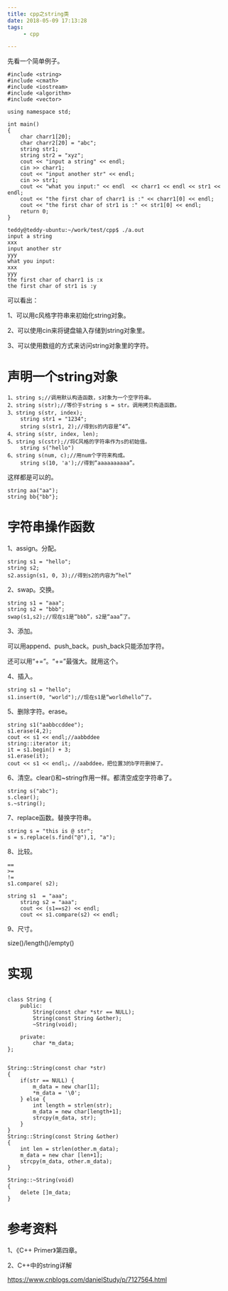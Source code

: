 ```yaml
---
title: cpp之string类
date: 2018-05-09 17:13:28
tags:
	 - cpp

---
```




先看一个简单例子。

```
#include <string>
#include <cmath>
#include <iostream>
#include <algorithm>
#include <vector>

using namespace std;

int main()
{
	char charr1[20];
	char charr2[20] = "abc";
	string str1;
	string str2 = "xyz";
	cout << "input a string" << endl;
	cin >> charr1;
	cout << "input another str" << endl;
	cin >> str1;
	cout << "what you input:" << endl  << charr1 << endl << str1 << endl;
	cout << "the first char of charr1 is :" << charr1[0] << endl;
	cout << "the first char of str1 is :" << str1[0] << endl;
	return 0;
}
```



```
teddy@teddy-ubuntu:~/work/test/cpp$ ./a.out      
input a string
xxx
input another str
yyy
what you input:
xxx
yyy
the first char of charr1 is :x
the first char of str1 is :y
```

可以看出：

1、可以用c风格字符串来初始化string对象。

2、可以使用cin来将键盘输入存储到string对象里。

3、可以使用数组的方式来访问string对象里的字符。



# 声明一个string对象

```
1、string s;//调用默认构造函数，s对象为一个空字符串。
2、string s(str);//等价于string s = str。调用拷贝构造函数。
3、string s(str, index);
	string str1 = "1234";
	string s(str1, 2);//得到s的内容是“4”。
4、string s(str, index, len);
5、string s(cstr);//将C风格的字符串作为s的初始值。
	string s("hello")
6、string s(num, c);//用num个字符来构成。
	string s(10, 'a');//得到“aaaaaaaaaa”。
```



这样都是可以的。

```
string aa("aa");
string bb{"bb"};
```



# 字符串操作函数

1、assign。分配。

```
string s1 = "hello";
string s2;
s2.assign(s1, 0, 3);//得到s2的内容为“hel”
```

2、swap。交换。

```
string s1 = "aaa";
string s2 = "bbb";
swap(s1,s2);//现在s1是“bbb”，s2是“aaa”了。
```

3、添加。

可以用append、push_back。push_back只能添加字符。

还可以用“+=”。“+=”最强大。就用这个。

4、插入。

```
string s1 = "hello";
s1.insert(0, "world");//现在s1是“worldhello”了。
```

5、删除字符。erase。

```
string s1("aabbccddee");
s1.erase(4,2);
cout << s1 << endl;//aabbddee
string::iterator it;
it = s1.begin() + 3;
s1.erase(it);
cout << s1 << endl;。//aabddee，把位置3的b字符删掉了。
```

6、清空。clear()和~string作用一样。都清空成空字符串了。

```
string s("abc");
s.clear();
s.~string();
```

7、replace函数。替换字符串。

```
string s = "this is @ str";
s = s.replace(s.find("@"),1, "a");
```

8、比较。

```
== 
>=
!=
s1.compare( s2);
```

```
string s1  = "aaa";
	string s2 = "aaa";
	cout << (s1==s2) << endl;
	cout << s1.compare(s2) << endl;
```

9、尺寸。

size()/length()/empty()





# 实现

```

class String {
	public:
		String(const char *str == NULL);
		String(const String &other);
		~String(void);

	private:
		char *m_data;
};


String::String(const char *str) 
{
	if(str == NULL) {
		m_data = new char[1];
		*m_data = '\0';
	} else {
		int length = strlen(str);
		m_data = new char[length+1];
		strcpy(m_data, str);
	}
}
String::String(const String &other)
{
	int len = strlen(other.m_data);
	m_data = new char [len+1];
	strcpy(m_data, other.m_data);
}

String::~String(void)
{
	delete []m_data;
}
```



# 参考资料

1、《C++ Primer》第四章。

2、C++中的string详解

https://www.cnblogs.com/danielStudy/p/7127564.html


